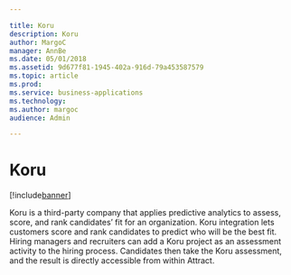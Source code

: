 ```yaml
---

title: Koru
description: Koru
author: MargoC
manager: AnnBe
ms.date: 05/01/2018
ms.assetid: 9d677f81-1945-402a-916d-79a453587579
ms.topic: article
ms.prod: 
ms.service: business-applications
ms.technology: 
ms.author: margoc
audience: Admin

---
```

#  Koru




[!include[banner](../../../includes/banner.md)]

Koru is a third-party company that applies predictive analytics to assess,
score, and rank candidates’ fit for an organization. Koru integration lets
customers score and rank candidates to predict who will be the best fit. Hiring
managers and recruiters can add a Koru project as an assessment activity to the
hiring process. Candidates then take the Koru assessment, and the result is
directly accessible from within Attract.


